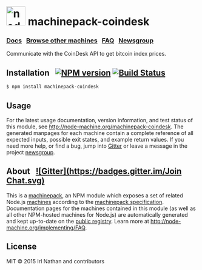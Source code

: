 <h1>
  <a href="http://node-machine.org" title="Node-Machine public registry"><img alt="node-machine logo" title="Node-Machine Project" src="http://node-machine.org/images/machine-anthropomorph-for-white-bg.png" width="50" /></a>
  machinepack-coindesk
</h1>

### [Docs](http://node-machine.org/machinepack-coindesk) &nbsp; [Browse other machines](http://node-machine.org/machinepacks) &nbsp;  [FAQ](http://node-machine.org/implementing/FAQ)  &nbsp;  [Newsgroup](https://groups.google.com/forum/?hl=en#!forum/node-machine)

Communicate with the CoinDesk API to get bitcoin index prices.


## Installation &nbsp; [![NPM version](https://badge.fury.io/js/machinepack-coindesk.svg)](http://badge.fury.io/js/machinepack-coindesk) [![Build Status](https://travis-ci.org/mikermcneil/machinepack-coindesk.png?branch=master)](https://travis-ci.org/mikermcneil/machinepack-coindesk)

```sh
$ npm install machinepack-coindesk
```

## Usage

For the latest usage documentation, version information, and test status of this module, see <a href="http://node-machine.org/machinepack-coindesk" title="Communicate with the CoinDesk API to get bitcoin index prices. (for node.js)">http://node-machine.org/machinepack-coindesk</a>.  The generated manpages for each machine contain a complete reference of all expected inputs, possible exit states, and example return values.  If you need more help, or find a bug, jump into [Gitter](https://gitter.im/node-machine/general) or leave a message in the project [newsgroup](https://groups.google.com/forum/?hl=en#!forum/node-machine).

## About  &nbsp; [![Gitter](https://badges.gitter.im/Join Chat.svg)](https://gitter.im/node-machine/general?utm_source=badge&utm_medium=badge&utm_campaign=pr-badge&utm_content=badge)

This is a [machinepack](http://node-machine.org/machinepacks), an NPM module which exposes a set of related Node.js [machines](http://node-machine.org/spec/machine) according to the [machinepack specification](http://node-machine.org/spec/machinepack).
Documentation pages for the machines contained in this module (as well as all other NPM-hosted machines for Node.js) are automatically generated and kept up-to-date on the <a href="http://node-machine.org" title="Public machine registry for Node.js">public registry</a>.
Learn more at <a href="http://node-machine.org/implementing/FAQ" title="Machine Project FAQ (for implementors)">http://node-machine.org/implementing/FAQ</a>.

## License

MIT &copy; 2015 Irl Nathan and contributors

